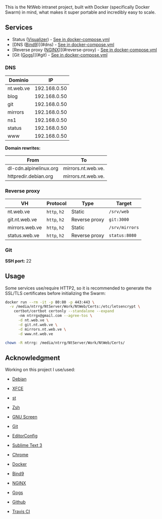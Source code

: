 This is the NtWeb intranet project, built with Docker (specifically Docker
Swarm) in mind, what makes it super portable and incredibly easy to scale.

## Services

* Status ([Visualizer][]) - [See in docker-compose.yml](docker-compose.yml#L3)
* [DNS ([Bind9][])](#dns) - [See in docker-compose.yml](docker-compose.yml#L13)
* [Reverse proxy ([NGINX][])](#reverse-proxy) - [See in docker-compose.yml](docker-compose.yml#L33)
* [Git ([Gogs][])](#git) - [See in docker-compose.yml](docker-compose.yml#L24)

### DNS

Dominio | IP
--------|---
nt.web.ve | 192.168.0.50
blog | 192.168.0.50
git | 192.168.0.50
mirrors | 192.168.0.50
ns1 | 192.168.0.50
status | 192.168.0.50
www | 192.168.0.50

**Domain rewrites:**

From | To
-----|---
dl-cdn.alpinelinux.org | mirrors.nt.web.ve.
httpredir.debian.org | mirrors.nt.web.ve.

### Reverse proxy

VH | Protocol | Type | Target
---|----------|------|-------
nt.web.ve | `http`, `h2` | Static | `/srv/web`
git.nt.web.ve | `http`, `h2` | Reverse proxy | `git:3000`
mirrors.web.ve | `http`, `h2` | Static | `/srv/mirrors`
status.web.ve | `http`, `h2` | Reverse proxy | `status:8080`

### Git

**SSH port:** 22

## Usage

Some services use/require HTTP2, so it is recommended to generate the SSL/TLS
certificates before initializing the Swarm:

```sh
docker run --rm -it -p 80:80 -p 443:443 \
  -v /media/ntrrg/NtServer/Work/NtWeb/Certs:/etc/letsencrypt \
    certbot/certbot certonly --standalone --expand
      -nm ntrrgx@gmail.com --agree-tos \
      -d nt.web.ve \
      -d git.nt.web.ve \
      -d mirrors.nt.web.ve \
      -d www.nt.web.ve
```

```sh
chown -R ntrrg: /media/ntrrg/NtServer/Work/NtWeb/Certs/
```

## Acknowledgment

Working on this project I use/used:

* [Debian](https://www.debian.org/)

* [XFCE](https://xfce.org/)

* [st](https://st.suckless.org/)

* [Zsh](http://www.zsh.org/)

* [GNU Screen](https://www.gnu.org/software/screen)

* [Git](https://git-scm.com/)

* [EditorConfig](http://editorconfig.org/)

* [Sublime Text 3](https://www.sublimetext.com/3)

* [Chrome](https://www.google.com/chrome/browser/desktop/index.html)

* [Docker](https://docker.com)

* [Bind9][]

* [NGINX][]

* [Gogs][]

* [Github](https://github.com)

* [Travis CI](https://travis-ci.org)

[Bind9]: https://www.isc.org/downloads/bind/
[Gogs]: https://gogs.io/
[NGINX]: https://www.nginx.com/
[Visualizer]: https://github.com/dockersamples/docker-swarm-visualizer
